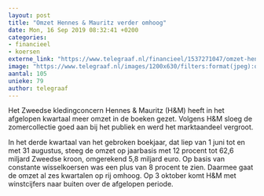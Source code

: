 ```yaml
---
layout: post
title: "Omzet Hennes & Mauritz verder omhoog"
date: Mon, 16 Sep 2019 08:32:41 +0200
categories: 
- financieel 
- koersen 
externe_link: "https://www.telegraaf.nl/financieel/1537271047/omzet-hennes-mauritz-verder-omhoog"
image: "https://www.telegraaf.nl/images/1200x630/filters:format(jpeg):quality(80)/cdn-kiosk-api.telegraaf.nl/db5d3366-d84b-11e9-80b1-0217670beecd.jpg"
aantal: 105
unieke: 79
author: telegraaf
---
```


<p class="intro">Het Zweedse kledingconcern Hennes &amp; Mauritz (H&amp;M) heeft in het afgelopen kwartaal meer omzet in de boeken gezet. Volgens H&amp;M sloeg de zomercollectie goed aan bij het publiek en werd het marktaandeel vergroot.</p> <p>In het derde kwartaal van het gebroken boekjaar, dat liep van 1 juni tot en met 31 augustus, steeg de omzet op jaarbasis met 12 procent tot 62,6 miljard Zweedse kroon, omgerekend 5,8 miljard euro. Op basis van constante wisselkoersen was een plus van 8 procent te zien. Daarmee gaat de omzet al zes kwartalen op rij omhoog. Op 3 oktober komt H&amp;M met winstcijfers naar buiten over de afgelopen periode.</p>
